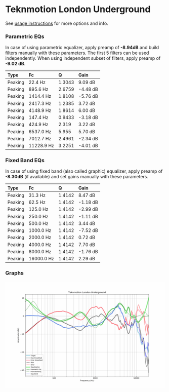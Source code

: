 # Teknmotion London Underground
See [usage instructions](https://github.com/jaakkopasanen/AutoEq#usage) for more options and info.

### Parametric EQs
In case of using parametric equalizer, apply preamp of **-8.94dB** and build filters manually
with these parameters. The first 5 filters can be used independently.
When using independent subset of filters, apply preamp of **-9.02 dB**.

| Type    | Fc         |      Q | Gain     |
|:--------|:-----------|:-------|:---------|
| Peaking | 22.4 Hz    | 1.3043 | 9.09 dB  |
| Peaking | 895.6 Hz   | 2.6759 | -4.48 dB |
| Peaking | 1414.4 Hz  | 1.8108 | -5.76 dB |
| Peaking | 2417.3 Hz  | 1.2385 | 3.72 dB  |
| Peaking | 4148.9 Hz  | 1.8614 | 6.00 dB  |
| Peaking | 147.4 Hz   | 0.9433 | -3.18 dB |
| Peaking | 424.9 Hz   | 2.319  | 3.22 dB  |
| Peaking | 6537.0 Hz  | 5.955  | 5.70 dB  |
| Peaking | 7012.7 Hz  | 2.4961 | -2.34 dB |
| Peaking | 11228.9 Hz | 3.2251 | -4.01 dB |

### Fixed Band EQs
In case of using fixed band (also called graphic) equalizer, apply preamp of **-8.30dB**
(if available) and set gains manually with these parameters.

| Type    | Fc         |      Q | Gain     |
|:--------|:-----------|:-------|:---------|
| Peaking | 31.3 Hz    | 1.4142 | 8.47 dB  |
| Peaking | 62.5 Hz    | 1.4142 | -1.18 dB |
| Peaking | 125.0 Hz   | 1.4142 | -2.99 dB |
| Peaking | 250.0 Hz   | 1.4142 | -1.11 dB |
| Peaking | 500.0 Hz   | 1.4142 | 3.44 dB  |
| Peaking | 1000.0 Hz  | 1.4142 | -7.52 dB |
| Peaking | 2000.0 Hz  | 1.4142 | 0.72 dB  |
| Peaking | 4000.0 Hz  | 1.4142 | 7.70 dB  |
| Peaking | 8000.0 Hz  | 1.4142 | -1.76 dB |
| Peaking | 16000.0 Hz | 1.4142 | 2.29 dB  |

### Graphs
![](./Teknmotion%20London%20Underground.png)